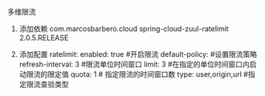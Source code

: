 多维限流

1. 添加依赖
    <dependency>
        <groupId>com.marcosbarbero.cloud</groupId>
        <artifactId>spring-cloud-zuul-ratelimit</artifactId>
        <version>2.0.5.RELEASE</version>
    </dependency>
    
2. 添加配置
    ratelimit:
      enabled: true #开启限流
      default-policy: #设置限流策略
        refresh-interval: 3 #限流单位时间窗口
        limit: 3 #在指定的单位时间窗口内启动限流的限定值
        quota: 1 # 指定限流的时间窗口数
        type: user,origin,url #指定限流查验类型
 
 
